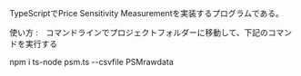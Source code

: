 TypeScriptでPrice Sensitivity Measurementを実装するプログラムである。

使い方 :　コマンドラインでプロジェクトフォルダーに移動して、下記のコマンドを実行する 

npm i 
ts-node psm.ts --csvfile PSMrawdata
